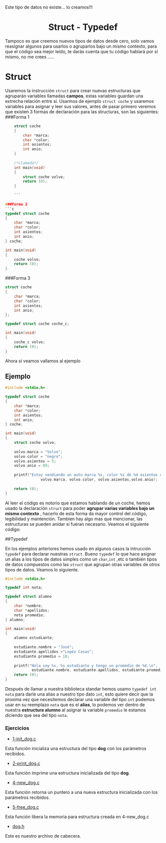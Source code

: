 Este tipo de datos no existe... lo creamos!!!

<h1 style="text-align:center">
Struct - Typedef
</h1>

Tampoco es que creemos nuevos tipos de datos desde cero, solo vamos reasignar algunos para  usarlos o agruparlos bajo un mismo contexto, para que el código sea mejor leído, te darás cuenta que tu código hablará por sí mismo, no me crees .....

# Struct

Usaremos la instrucción `struct` para crear nuevas estructuras que agruparán variables llamadas <b>campos</b>, estas variables guardan una extrecha relación entre sí. Usarmos de ejemplo `struct coche` y usaremos variables para asignar y leer sus valores, antes de pasar primero veremos que existen 3 formas de declaración para las structuras, son las siguientes:
###Forma 1

```c
    struct coche
    {
    	char *marca;
    	char *color;
    	int asientos;
    	int anio;
    }
    
    /*Llamada*/
    int main(void)
    {
    	struct coche volvo;
    	return (0);
    }
	
	```

###Forma 2
```c
typedef struct coche
{
    char *marca;
    char *color;
    int asientos;
    int anio;
} coche;

int main(void)
{
    coche volvo;
    return (0);
}
```
###Forma 3
```c
struct coche
{
    char *marca;
    char *color;
    int asientos;
    int anio;
};

typedef struct coche coche_c;

int main(void)
{
    coche_c volvo;
    return (0);
}
```


Ahora sí veamos vallamos al ejemplo

## Ejemplo

``` c
#include <stdio.h>

typedef struct coche
{
    char *marca;
    char *color;
    int asientos;
    int anio;
} coche;

int main(void)
{
    struct coche volvo;
	
    volvo.marca = "Volvo";
    volvo.color = "negro";
    volvo.asientos = 5;
    volvo.anio = 89;
	
    printf("Estoy vendiendo un auto marca %s, color %s de %d asientos del año %d\n", 
    			volvo.marca, volvo.color, volvo.asientos,volvo.anio);
	
    return (0);
}
```
Al leer el código es notorio que estamos hablando de un coche, hemos usado la declaración `struct` para poder <b>agrupar varias variables bajo un mismo contexto</b> , hacerlo de esta forma da mayor control del código, legibilidad y mantención. Tambien hay algo mas que mencionar, las estructuras se pueden anidar sí fueran necesario. Veamos el siguiente código:

##Typedef

En los ejemplos anteriores hemos usado en algunos casos la intrucción `typedef` para declarar nuestras `struct`. Bueno `typedef` lo que hace asignar un alias a los tipos de datos simples como un `char`,`int` ,etc o también tipos de datos compuestos como las `struct` que agrupan otras variables de otros tipos de datos. Veamos lo siguiente.

```c
#include <stdio.h>

typedef int nota;

typedef struct alumno 
{
    char *nombre;
    char *apellidos;
    nota promedio;
} alumno;

int main(void)
{
    alumno estudiante;
    
    estudiante.nombre = "José";
    estudiante.apellidos ="Lopéz Casas";
    estudiante.promedio = 18;
    
    printf("Hola soy %s, %s estudiante y tengo un promedio de %d.\n",
            estudiante.nombre, estudiante.apellidos, estudiante.promedio);
    return (0);
}
```
Después de llamar a nuestra biblioteca standar hemos usamo `typedef int nota` para darle una alias a nuestro tipo dato `int`, esto quiere decir que la proxima vez que necesitemos declarar una variable del tipo `int` podemos usar en su reemplazo `nota` que es el <b>alias</b>,  lo podemos ver dentro de nuestra <b>estructura alumno</b> al asignar la variable `promedio` le estamos diciendo que sea del tipo `nota`.

### Ejercicios

- [1-init_dog.c](./1-init_dog.c "1-init_dog.c")

Esta función inicializa una estructura del tipo <b>dog</b> con los parámetros recibidos.

- [2-print_dog.c](./2-print_dog.c "2-print_dog.c")

Esta función imprime una estructura inicializada del tipo <b>dog</b>.

- [4-new_dog.c](./4-new_dog.c "4-new_dog.c")

Esta función retorna un puntero a una nueva estructura inicializada con los parámetros recibidos.

- [5-free_dog.c](./5-free_dog.c "5-free_dog.c")

Esta función libera la memoria para estructura creada en <a herf= "./4-new_dog.c">4-new_dog.c</a>

- [dog.h](./dog.h "dog.h")

Este es nuestro archivo de cabecera.



